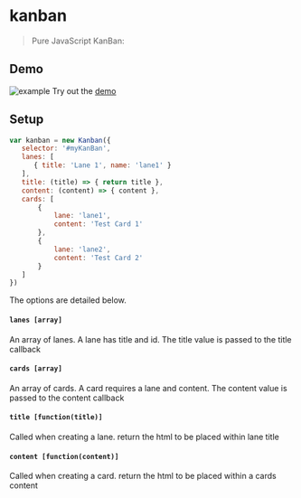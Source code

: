 # kanban
> Pure JavaScript KanBan: 

## Demo
![example](https://github.com/sean-codes/kanban/blob/master/image.gif?raw=true)
Try out the [demo](https://sean-codes.github.io/kanban/example/basic.html)

## Setup
```js
var kanban = new Kanban({
   selector: '#myKanBan',
   lanes: [
      { title: 'Lane 1', name: 'lane1' }
   ],
   title: (title) => { return title },
   content: (content) => { content },
   cards: [ 
       {
           lane: 'lane1',
           content: 'Test Card 1'
       },
       {
           lane: 'lane2',
           content: 'Test Card 2'
       }
   ]
})
```

The options are detailed below.

#### `lanes [array]` 

An array of lanes. A lane has title and id. The title value is passed to the title callback

#### `cards [array]`

An array of cards. A card requires a lane and content. The content value is passed to the content callback

#### `title [function(title)]`

Called when creating a lane. return the html to be placed within lane title

#### `content [function(content)]`

Called when creating a card. return the html to be placed within a cards content

